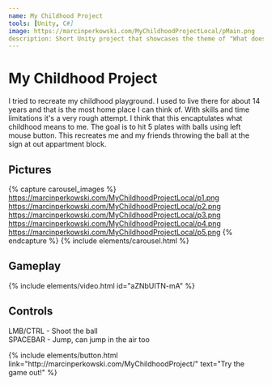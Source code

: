 ```yaml
---
name: My Childhood Project
tools: [Unity, C#]
image: https://marcinperkowski.com/MyChildhoodProjectLocal/pMain.png
description: Short Unity project that showcases the theme of "What does your childhood mean to you?"
---
```


# My Childhood Project

I tried to recreate my childhood playground. I used to live there for about 14 years and that is the most home place I can think of. With skills and time limitations it's a very rough attempt. I think that this encaptulates what childhood means to me. The goal is to hit 5 plates with balls using left mouse button. This recreates me and my friends throwing the ball at the sign at out appartment block.


## Pictures

{% capture carousel_images %}
https://marcinperkowski.com/MyChildhoodProjectLocal/p1.png
https://marcinperkowski.com/MyChildhoodProjectLocal/p2.png
https://marcinperkowski.com/MyChildhoodProjectLocal/p3.png
https://marcinperkowski.com/MyChildhoodProjectLocal/p4.png
https://marcinperkowski.com/MyChildhoodProjectLocal/p5.png
{% endcapture %}
{% include elements/carousel.html %}

## Gameplay

{% include elements/video.html id="aZNbUITN-mA" %}

## Controls

LMB/CTRL - Shoot the ball\
SPACEBAR - Jump, can jump in the air too

<p class="text-center">
{% include elements/button.html link="http://marcinperkowski.com/MyChildhoodProject/" text="Try the game out!" %}
</p>